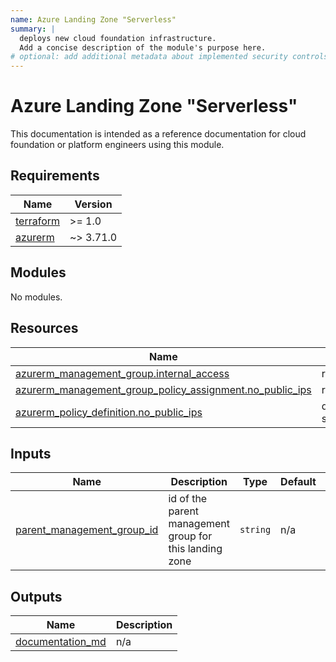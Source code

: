 ```yaml
---
name: Azure Landing Zone "Serverless"
summary: |
  deploys new cloud foundation infrastructure.
  Add a concise description of the module's purpose here.
# optional: add additional metadata about implemented security controls
---
```


# Azure Landing Zone "Serverless"

This documentation is intended as a reference documentation for cloud foundation or platform engineers using this module.
  
<!-- BEGIN_TF_DOCS -->
## Requirements

| Name | Version |
|------|---------|
| <a name="requirement_terraform"></a> [terraform](#requirement\_terraform) | >= 1.0 |
| <a name="requirement_azurerm"></a> [azurerm](#requirement\_azurerm) | ~> 3.71.0 |

## Modules

No modules.

## Resources

| Name | Type |
|------|------|
| [azurerm_management_group.internal_access](https://registry.terraform.io/providers/hashicorp/azurerm/latest/docs/resources/management_group) | resource |
| [azurerm_management_group_policy_assignment.no_public_ips](https://registry.terraform.io/providers/hashicorp/azurerm/latest/docs/resources/management_group_policy_assignment) | resource |
| [azurerm_policy_definition.no_public_ips](https://registry.terraform.io/providers/hashicorp/azurerm/latest/docs/data-sources/policy_definition) | data source |

## Inputs

| Name | Description | Type | Default | Required |
|------|-------------|------|---------|:--------:|
| <a name="input_parent_management_group_id"></a> [parent\_management\_group\_id](#input\_parent\_management\_group\_id) | id of the parent management group for this landing zone | `string` | n/a | yes |

## Outputs

| Name | Description |
|------|-------------|
| <a name="output_documentation_md"></a> [documentation\_md](#output\_documentation\_md) | n/a |
<!-- END_TF_DOCS -->
